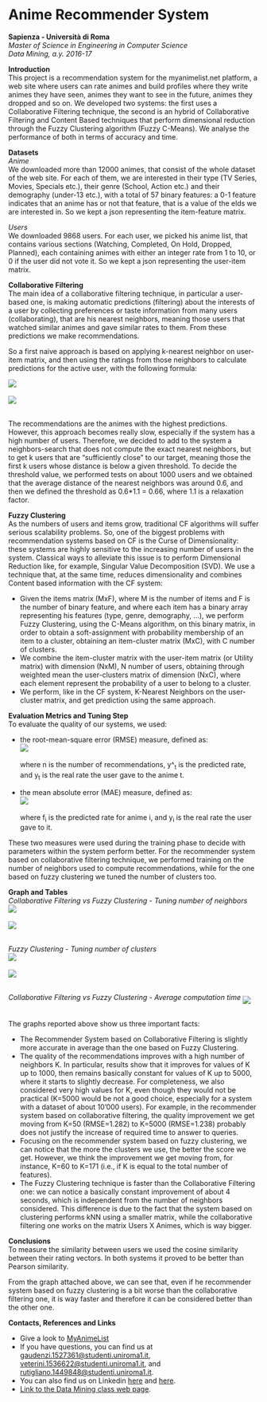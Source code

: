 # Anime Recommender System
**Sapienza - Università di Roma** <br/>
*Master of Science in Engineering in Computer Science* <br/>
*Data Mining, a.y. 2016-17* <br/>

**Introduction** <br/>
This project is a recommendation system for the myanimelist.net platform,
a web site where users can rate animes and build profiles where they write 
animes they have seen, animes they want to see in the future, 
animes they dropped and so on. 
We developed two systems:
the first uses a Collaborative Filtering technique, the second is an hybrid 
of Collaborative Filtering and Content Based techniques that perform dimensional
 reduction through the Fuzzy Clustering algorithm (Fuzzy C-Means).
 We analyse the performance of both in terms of accuracy and time.

**Datasets** <br/>
*Anime* <br/>
We downloaded more than 12000 animes, that consist of the whole dataset 
of the web site.
For each of them, we are interested in their type 
(TV Series, Movies, Specials etc.), their genre (School, Action etc.) 
and their demography (under-13 etc.), with a total of 57 binary features: 
a 0-1 feature indicates that an anime has or not that feature, 
that is a value of the elds we are interested in.
So we kept a json representing the item-feature matrix.

*Users* <br/>
We downloaded 9868 users. For each user, we picked his anime list, 
that contains various sections (Watching, Completed, On Hold, Dropped, Planned),
 each containing animes with either an integer rate from 1 to 10, 
 or 0 if the user did not vote it.
So we kept a json representing the user-item matrix.

**Collaborative Filtering** <br/>
The main idea of a collaborative filtering technique, 
in particular a user-based one, is  making automatic predictions (filtering)
about the interests of a user by collecting preferences or taste information
 from many users (collaborating), that are his nearest neighbors,
  meaning those users that watched similar animes and gave similar rates
   to them. From these predictions we make recommendations. <br/>
   
So a first naive approach is based on applying k-nearest neighbor 
on user-item matrix, and then using the ratings from those neighbors 
to calculate predictions for the active user, with the following formula: <br/> 

<img src="https://wikimedia.org/api/rest_v1/media/math/render/svg/d2a94dc0a962bd32eda90d13806cc446f6dcc46c" align="middle"/> <br/><br/>
<img src="https://wikimedia.org/api/rest_v1/media/math/render/svg/ca896baefcaade46d3d20adb0ac63287ff9353e7"  align="middle"/> <br/><br/>

The recommendations are the animes with the highest predictions. <br/>
However, this approach becomes really slow, especially if the system 
has a high number of users. Therefore, we decided to add to the system 
a neighbors-search that does not compute the exact nearest neighbors, 
but to get k users that are “sufficiently close” to our target, 
meaning those the first k users whose distance is below a given 
threshold. To decide the threshold value, we performed tests on about 
1000 users and we obtained that the average distance of the nearest 
neighbors was around 0.6, and then we defined the threshold as 
0.6*1.1 = 0.66, where 1.1 is a relaxation factor.

**Fuzzy Clustering** <br/>
As the numbers of users and items grow, traditional CF algorithms 
will suffer serious scalability problems. So, one of the biggest 
problems with recommendation systems based on CF is the Curse of
 Dimensionality: these systems are highly sensitive to the increasing
  number of users in the system. Classical ways to alleviate this issue
   is to perform Dimensional Reduction like, for example, 
   Singular Value Decomposition (SVD).
We use a technique that, at the same time, reduces dimensionality 
and combines Content based information with the CF system: <br/>

* Given the items matrix (MxF), where M is the number of items and 
F is the number of binary feature, and where each item has a binary 
array representing his features (type, genre, demography, ...),
 we perform Fuzzy Clustering, using the C-Means algorithm,
  on this binary matrix, in order to obtain a soft-assignment
   with probability membership of an item to a cluster,
    obtaining an item-cluster matrix (MxC), with C number of clusters.
* We combine the item-cluster matrix with the user-item matrix 
(or Utility matrix) with dimension (NxM), N number of users, 
obtaining through weighted mean the user-clusters matrix of dimension 
(NxC), where each element represent the probability of a user to belong 
to a cluster.
* We perform, like in the CF system, K-Nearest Neighbors on the 
user-cluster matrix, and get prediction using the same approach.

**Evaluation Metrics and Tuning Step** <br/>
To evaluate the quality of our systems, we used:
* the root-mean-square error (RMSE) measure, defined as: <br/>
<img src="http://statweb.stanford.edu/~susan/courses/s60/split/img29.png" align="middle"/> <br/><br/>
where n is the number of recommendations, y^<sub>t</sub> is the predicted rate, and y<sub>t</sub> is the real rate the user gave to the anime t.

* the mean absolute error (MAE) measure, defined as: <br/>
<img src="https://wikimedia.org/api/rest_v1/media/math/render/svg/a26cd07ce591210dc494cec532c4dacfdf9153b9" align="middle"/> <br/><br/>
where f<sub>i</sub> is the predicted rate for anime i, and y<sub>i</sub> is the real rate the user gave to it.

These two measures were used during the training phase to decide 
with parameters within the system perform better. 
For the recommender system based on collaborative filtering technique, 
we performed training on the number of neighbors used to compute
 recommendations, while for the one based on fuzzy clustering 
 we tuned the number of clusters too.
 
**Graph and Tables** <br/>
*Collaborative Filtering vs Fuzzy Clustering - Tuning number of neighbors*<br/>
<img src="https://github.com/r3kall/AnimeRecommenderSystem/blob/master/readme_images/cf_fc_MAE.png" align="middle"/> <br/><br/>
<img src="https://github.com/r3kall/AnimeRecommenderSystem/blob/master/readme_images/cf_fc_RMSE.png" align="middle"/> <br/><br/>

*Fuzzy Clustering - Tuning number of clusters*<br/>
<img src="https://github.com/r3kall/AnimeRecommenderSystem/blob/master/readme_images/Clusters_tuning_MAE.png" align="middle"/> <br/><br/>
<img src="https://github.com/r3kall/AnimeRecommenderSystem/blob/master/readme_images/Clusters_tuning_RMSE.png" align="middle"/> <br/><br/>

*Collaborative Filtering vs Fuzzy Clustering - Average computation time*
<img src="https://github.com/r3kall/AnimeRecommenderSystem/blob/master/readme_images/time_comparison.png" align="middle"/> <br/><br/>


The graphs reported above show us three important facts:
* The Recommender System based on Collaborative Filtering is slightly more accurate
 in average than the one based on Fuzzy Clustering. 
* The quality of the recommendations improves with a high number of neighbors K. 
In particular, results show that it improves for values of K up to 1000, 
then remains basically constant for values of K up to 5000, 
where it starts to slightly decrease. For completeness, 
we also considered very high values for K, even though they would not be practical
 (K=5000 would be not a good choice, especially for a system with a dataset 
 of about 10’000 users). 
 For example, in the recommender system based on collaborative filtering, 
 the quality improvement we get moving from K=50 (RMSE=1.282) 
 to K=5000 (RMSE=1.238) probably does not justify the increase 
 of required time to answer to queries.
* Focusing on the recommender system based on fuzzy clustering, 
we can notice that the more the clusters we use, the better the score we get. 
However, we think the improvement we get moving from, for instance, 
K=60 to K=171 (i.e., if K is equal to the total number of features).
* The Fuzzy Clustering technique is faster than the Collaborative Filtering one: 
we can notice a basically constant improvement of about 4 seconds, 
which is independent from the number of neighbors considered. 
This difference is due to the fact that the system based on clustering performs kNN 
using a smaller matrix, while the collaborative filtering one works on the matrix Users X Animes, 
which is way bigger.


**Conclusions** <br/>
To measure the similarity between users we used the cosine similarity between their rating vectors. In both systems it proved to be better than Pearson similarity.

From the graph attached above, we can see that, even if he recommender 
system based on fuzzy clustering is a bit worse than the collaborative 
filtering one, it is way faster and therefore it can be considered 
better than the other one.


**Contacts, References and Links**
* Give a look to [MyAnimeList](https://myanimelist.net/)
* If you have questions, you can find us at gaudenzi.1527361@studenti.uniroma1.it, 
veterini.1536622@studenti.uniroma1.it, and rutigliano.1449848@studenti.uniroma1.it. 
* You can also find us on Linkedin 
[here](https://www.linkedin.com/in/sara-veterini-667684116/) 
and [here](https://www.linkedin.com/in/roberto-gaudenzi-4b0422116).
* [Link to the Data Mining class web page](http://aris.me/index.php/data-mining-2016).<br/>
